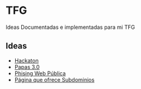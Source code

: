 # TFG
Ideas Documentadas e implementadas para mi TFG
## Ideas
- [Hackaton](./ideas/hackaton/)
- [Papas 3.0](./ideas/papas-3/)
- [Phising Web Pública](./ideas/phising-publico/)
- [Página que ofrece Subdominios](./ideas/wildcard/)
